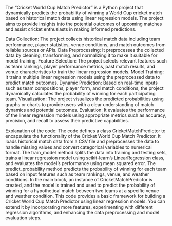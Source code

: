 The “Cricket World Cup Match Predictor” is a Python project that 
dynamically predicts the probability of winning a World Cup cricket 
match based on historical match data using linear regression models. 
The project aims to provide insights into the potential outcomes of 
upcoming matches and assist cricket enthusiasts in making informed 
predictions.

Data Collection: The project collects historical match data including 
team performance, player statistics, venue conditions, and match 
outcomes from reliable sources or APIs.
Data Preprocessing: It preprocesses the collected data by cleaning, 
transforming, and normalizing it to make it suitable for model 
training.
Feature Selection: The project selects relevant features such as team 
rankings, player performance metrics, past match results, and venue 
characteristics to train the linear regression models.
Model Training: It trains multiple linear regression models using the 
preprocessed data to predict match outcomes.
Dynamic Prediction: Based on real-time inputs such as team 
compositions, player form, and match conditions, the project 
dynamically calculates the probability of winning for each 
participating team.
Visualization: The project visualizes the predicted probabilities using 
graphs or charts to provide users with a clear understanding of match 
dynamics and potential outcomes.
Evaluation: It evaluates the performance of the linear regression 
models using appropriate metrics such as accuracy, precision, and 
recall to assess their predictive capabilities.

Explanation of the code:
The code defines a class CricketMatchPredictor to encapsulate the 
functionality of the Cricket World Cup Match Predictor.
It loads historical match data from a CSV file and preprocesses the 
data to handle missing values and convert categorical variables to 
numerical format.
The train_model method splits the data into training and testing sets, 
trains a linear regression model using scikit-learn’s LinearRegression 
class, and evaluates the model’s performance using mean squared 
error.
The predict_probability method predicts the probability of winning for 
each team based on input features such as team rankings, venue, and 
weather conditions.
In the main block, an instance of CricketMatchPredictor is created, 
and the model is trained and used to predict the probability of winning 
for a hypothetical match between two teams at a specific venue and 
weather condition.
This code provides a basic framework for building a Cricket World 
Cup Match Predictor using linear regression models. You can extend 
it by incorporating more features, experimenting with different 
regression algorithms, and enhancing the data preprocessing and 
model evaluation steps.
